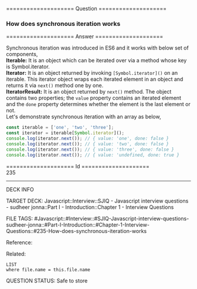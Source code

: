 ==================== Question ====================  

### How does synchronous iteration works  

==================== Answer ====================  

Synchronous iteration was introduced in ES6 and it works with below set of
components,  
**Iterable:** It is an object which can be iterated over via a method whose key
is Symbol.iterator.  
**Iterator:** It is an object returned by invoking `[Symbol.iterator]()` on an
iterable. This iterator object wraps each iterated element in an object and
returns it via `next()` method one by one.  
**IteratorResult:** It is an object returned by `next()` method. The object
contains two properties; the `value` property contains an iterated element and
the `done` property determines whether the element is the last element or not.  
Let's demonstrate synchronous iteration with an array as below,

```javascript
const iterable = ['one', 'two', 'three'];
const iterator = iterable[Symbol.iterator]();
console.log(iterator.next()); // { value: 'one', done: false }
console.log(iterator.next()); // { value: 'two', done: false }
console.log(iterator.next()); // { value: 'three', done: false }
console.log(iterator.next()); // { value: 'undefined, done: true }
```

==================== Id ====================  
235

---

DECK INFO

TARGET DECK: Javascript::Interview::SJIQ - Javascript interview questions - sudheer jonna::Part I - Introduction::Chapter 1 - Interview Questions

FILE TAGS: #Javascript::#Interview::#SJIQ-Javascript-interview-questions-sudheer-jonna::#Part-I-Introduction::#Chapter-1-Interview-Questions::#235-How-does-synchronous-iteration-works

Reference:

Related:

```dataview
LIST
where file.name = this.file.name
```

QUESTION STATUS: Safe to store
